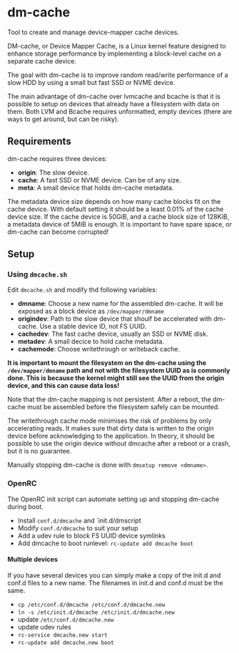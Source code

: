 # dm-cache
Tool to create and manage device-mapper cache devices.

DM-cache, or Device Mapper Cache, is a Linux kernel feature designed to enhance storage performance by implementing a block-level cache on a separate cache device.

The goal with dm-cache is to improve random read/write performance of a slow HDD by using a small but fast SSD or NVME device.

The main advantage of dm-cache over lvmcache and bcache is that it is possible to setup on devices that already have a filesystem with data on them. Both LVM and Bcache requires unformatted, empty devices (there are ways to get around, but can be risky).

## Requirements
dm-cache requires three devices:
- **origin**: The slow device.
- **cache**: A fast SSD or NVME device. Can be of any size.
- **meta**: A small device that holds dm-cache metadata.

The metadata device size depends on how many cache blocks fit on the cache device. With default setting it should be a least 0.01% of the cache device size. If the cache device is 50GiB, and a cache block size of 128KiB, a metadata device of 5MiB is enough. It is important to have spare space, or dm-cache can become corrupted!

## Setup
### Using `dmcache.sh`
Edit `dmcache.sh` and modify thd following variables:
- **dmname**: Choose a new name for the assembled dm-cache. It will be exposed as a block device as `/dev/mapper/dmname`
- **origindev**: Path to the slow device that shoulf be accelerated with dm-cache. Use a stable device ID, not FS UUID.
- **cachedev**: The fast cache device, usually an SSD or NVME disk.
- **metadev**: A small decice to hold cache metadata.
- **cachemode**: Choose writethrough or writeback cache.

**It is important to mount the filesystem on the dm-cache using the `/dev/mapper/dmname` path and not with the filesystem UUID as is commonly done. This is because the kernel might still see the UUID from the origin device, and this can cause data loss!**

Note that the dm-cache mapping is not persistent. After a reboot, the dm-cache must be assembled before the filesystem safely can be mounted. 

The writethrough cache mode minimises the risk of problems by only accelerating reads. It makes sure that dirty data is written to the origin device before acknowledging to the application. In theory, it should be possible to use the origin device without dmcache after a reboot or a crash, but it is no guarantee.

Manually stopping dm-cache is done with `dmsetup remove <dmname>`.

### OpenRC
The OpenRC init script can automate setting up and stopping dm-cache during boot.
- Install `conf.d/dmcache` and `init.d/dmscript
- Modify `conf.d/dmcache` to suit your setup
- Add a udev rule to block FS UUID device symlinks
- Add dmcache to boot runlevel: `rc-update add dmcache boot`

#### Multiple devices
If you have several devices you can simply make a copy of the init.d and conf.d files to a new name. The filenames in init.d and conf.d must be the same.

- `cp /etc/conf.d/dmcache /etc/conf.d/dmcache.new`
- `ln -s /etc/init.d/dmcache /etc/init.d/dmcache.new`
- update `/etc/conf.d/dmcache.new`
- update udev rules
- `rc-service dmcache.new start`
- `rc-update add dmcache.new boot`